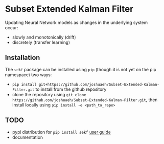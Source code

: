 # Subset Extended Kalman Filter

Updating Neural Network models as changes in the underlying system occur:

- slowly and monotonically (drift)
- discretely (transfer learning)

## Installation

The `sekf` package can be installed using `pip` (though it is not yet on the pip namespace) two ways:

- `pip install git+https://github.com/joshuaeh/Subset-Extended-Kalman-Filter.git` to install from the github repository
- clone the repository using `git clone https://github.com/joshuaeh/Subset-Extended-Kalman-Filter.git`, then install locally using `pip install -e <path_to_repo>`

## TODO

- pypi distribution for `pip install sekf` [user guide](https://packaging.python.org/en/latest/tutorials/packaging-projects/)
- documentation

